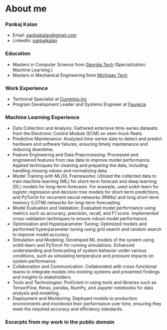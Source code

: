 # About me

### Pankaj Kalan
* Email: pankajkalan@gmail.com
* LinkedIn: <a href="https://www.linkedin.com/in/pankajkalan/">pankajkalan</a>

### Education
* Masters in Computer Science from <a href="https://www.cc.gatech.edu/news/graduate-computer-science-programs-climb-latest-national-rankings">Georgia Tech</a></b> (Specialization: Machine Learning.)
* Masters in Mechanical Engineering from <a href="https://www.mtu.edu/">Michigan Tech</a>

### Work Experience
* Technical Specialist at <a href="https://www.cummins.com/">Cummins Inc</a>
* Program Development Leader and Systems Engineer at <a href="https://www.faurecia.com/en">Faurecia</a>

### Machine Learning Experience
* Data Collection and Analysis: Gathered extensive time-series datasets from the Electronic Control Module (ECM) on semi-truck fleets.
* Predictive Maintenance: Analyzed time-series data to detect and predict hardware and software failures, ensuring timely maintenance and reducing downtime.
* Feature Engineering and Data Preprocessing: Processed and engineered features from raw data to improve model performance. Applied techniques for cleaning and preparing the data, including handling missing values and normalizing data.
* Model Training with ML/DL Frameworks: Utilized the collected data to train machine learning (ML) for short-term forecast and deep learning (DL) models for long-term forecasts. For example, used scikit-learn for logistic regression and decision tree models for short-term predictions, and PyTorch for recurrent neural networks (RNNs) and long short-term memory (LSTM) networks for long-term forecasting.
* Model Evaluation and Validation: Evaluated model performance using metrics such as accuracy, precision, recall, and F1 score. Implemented cross-validation techniques to ensure robust model performance.
* Optimization and Hyperparameter Tuning: Optimized models and performed hyperparameter tuning using grid search and random search to improve model accuracy.
* Simulation and Modeling: Developed ML models of the system using scikit-learn and PyTorch for running simulations. Enhanced understanding and forecasting of system behavior under various conditions, such as simulating temperature and pressure impacts on system performance.
* Collaboration and Communication: Collaborated with cross-functional teams to integrate models into existing systems and presented findings and insights to stakeholders.
* Tools and Technologies: Proficient in using tools and libraries such as TensorFlow, Keras, pandas, NumPy, and Jupyter notebooks for data analysis and modeling.
* Deployment and Monitoring: Deployed models to production environments and monitored their performance over time, ensuring they meet the required accuracy and efficiency standards.

### Excerpts from my work in the public domain
```{tableofcontents}
```

<!--
Copy paste this in terminal for quick website update:
poetry run jupyter-book build myfirstbook &&  git add -A && git commit -m "publish" && git push && poetry run ghp-import -n -p -f myfirstbook/_build/html

Reference: https://medium.com/@dr.junghoonson/simplest-way-to-publish-your-jupyter-notebooks-on-the-open-web-using-jupyter-book-and-github-pages-eea144031d6f
-->
